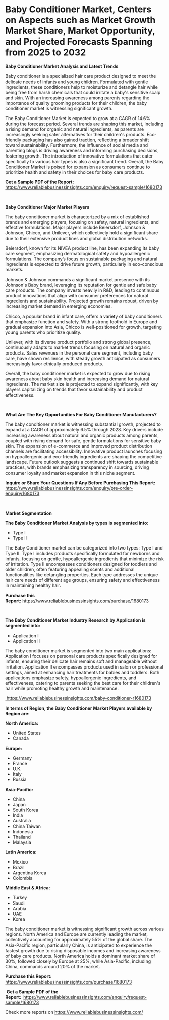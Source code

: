 <p><h1>Baby Conditioner Market, Centers on Aspects such as Market Growth Market Share, Market Opportunity, and Projected Forecasts Spanning from 2025 to 2032</h1></p><p><strong>Baby Conditioner Market Analysis and Latest Trends</strong></p>
<p><p>Baby conditioner is a specialized hair care product designed to meet the delicate needs of infants and young children. Formulated with gentle ingredients, these conditioners help to moisturize and detangle hair while being free from harsh chemicals that could irritate a baby's sensitive scalp and skin. With an increasing awareness among parents regarding the importance of quality grooming products for their children, the baby conditioner market is witnessing significant growth.</p><p>The Baby Conditioner Market is expected to grow at a CAGR of 14.6% during the forecast period. Several trends are shaping this market, including a rising demand for organic and natural ingredients, as parents are increasingly seeking safer alternatives for their children's products. Eco-friendly packaging has also gained traction, reflecting a broader shift toward sustainability. Furthermore, the influence of social media and parenting blogs is driving awareness and informing purchasing decisions, fostering growth. The introduction of innovative formulations that cater specifically to various hair types is also a significant trend. Overall, the Baby Conditioner Market is poised for expansion as consumers continue to prioritize health and safety in their choices for baby care products.</p></p>
<p><strong>Get a Sample PDF of the Report:&nbsp;</strong> <a href="https://www.reliablebusinessinsights.com/enquiry/request-sample/1680173?utm_campaign=2248&utm_medium=2&utm_source=Github&utm_content=ia&utm_term=25032025&utm_id=baby-conditioner">https://www.reliablebusinessinsights.com/enquiry/request-sample/1680173</a></p>
<p>&nbsp;</p>
<p><strong>Baby Conditioner Major Market Players</strong></p>
<p><p>The baby conditioner market is characterized by a mix of established brands and emerging players, focusing on safety, natural ingredients, and effective formulations. Major players include Beiersdorf, Johnson & Johnson, Chicco, and Unilever, which collectively hold a significant share due to their extensive product lines and global distribution networks.</p><p>Beiersdorf, known for its NIVEA product line, has been expanding its baby care segment, emphasizing dermatological safety and hypoallergenic formulations. The company’s focus on sustainable packaging and natural ingredients is expected to drive future growth, particularly in eco-conscious markets.</p><p>Johnson & Johnson commands a significant market presence with its Johnson's Baby brand, leveraging its reputation for gentle and safe baby care products. The company invests heavily in R&D, leading to continuous product innovations that align with consumer preferences for natural ingredients and sustainability. Projected growth remains robust, driven by increasing market demand in emerging economies.</p><p>Chicco, a popular brand in infant care, offers a variety of baby conditioners that emphasize function and safety. With a strong foothold in Europe and gradual expansion into Asia, Chicco is well-positioned for growth, targeting young parents who prioritize quality.</p><p>Unilever, with its diverse product portfolio and strong global presence, continuously adapts to market trends focusing on natural and organic products. Sales revenues in the personal care segment, including baby care, have shown resilience, with steady growth anticipated as consumers increasingly favor ethically produced products.</p><p>Overall, the baby conditioner market is expected to grow due to rising awareness about baby skin health and increasing demand for natural ingredients. The market size is projected to expand significantly, with key players capitalizing on trends that favor sustainability and product effectiveness.</p></p>
<p>&nbsp;</p>
<p><strong>What Are The Key Opportunities For Baby Conditioner Manufacturers?</strong></p>
<p><p>The baby conditioner market is witnessing substantial growth, projected to expand at a CAGR of approximately 6.5% through 2028. Key drivers include increasing awareness about natural and organic products among parents, coupled with rising demand for safe, gentle formulations for sensitive baby skin. The expansion of e-commerce and improved product distribution channels are facilitating accessibility. Innovative product launches focusing on hypoallergenic and eco-friendly ingredients are shaping the competitive landscape. Future outlook suggests a continued shift towards sustainable practices, with brands emphasizing transparency in sourcing, driving consumer loyalty and market expansion in this niche segment.</p></p>
<p><strong>Inquire or Share Your Questions If Any Before Purchasing This Report:</strong> <a href="https://www.reliablebusinessinsights.com/enquiry/pre-order-enquiry/1680173?utm_campaign=2248&utm_medium=2&utm_source=Github&utm_content=ia&utm_term=25032025&utm_id=baby-conditioner">https://www.reliablebusinessinsights.com/enquiry/pre-order-enquiry/1680173</a></p>
<p>&nbsp;</p>
<p><strong>Market Segmentation</strong></p>
<p><strong>The Baby Conditioner Market Analysis by types is segmented into:</strong></p>
<p><ul><li>Type I</li><li>Type II</li></ul></p>
<p><p>The Baby Conditioner market can be categorized into two types: Type I and Type II. Type I includes products specifically formulated for newborns and infants, focusing on gentle, hypoallergenic ingredients that minimize the risk of irritation. Type II encompasses conditioners designed for toddlers and older children, often featuring appealing scents and additional functionalities like detangling properties. Each type addresses the unique hair care needs of different age groups, ensuring safety and effectiveness in maintaining healthy hair.</p></p>
<p><strong>Purchase this Report:&nbsp;</strong><a href="https://www.reliablebusinessinsights.com/purchase/1680173?utm_campaign=2248&utm_medium=2&utm_source=Github&utm_content=ia&utm_term=25032025&utm_id=baby-conditioner">https://www.reliablebusinessinsights.com/purchase/1680173</a></p>
<p>&nbsp;</p>
<p><strong>The Baby Conditioner Market Industry Research by Application is segmented into:</strong></p>
<p><ul><li>Application I</li><li>Application II</li></ul></p>
<p><p>The baby conditioner market is segmented into two main applications: Application I focuses on personal care products specifically designed for infants, ensuring their delicate hair remains soft and manageable without irritation. Application II encompasses products used in salon or professional settings, aimed at enhancing hair treatments for babies and toddlers. Both applications emphasize safety, hypoallergenic ingredients, and effectiveness, catering to parents seeking the best care for their children's hair while promoting healthy growth and maintenance.</p></p>
<p><a href="https://www.reliablebusinessinsights.com/baby-conditioner-r1680173?utm_campaign=2248&utm_medium=2&utm_source=Github&utm_content=ia&utm_term=25032025&utm_id=baby-conditioner">&nbsp;https://www.reliablebusinessinsights.com/baby-conditioner-r1680173</a></p>
<p><strong>In terms of Region, the Baby Conditioner Market Players available by Region are:</strong></p>
<p>
    <p> <strong> North America: </strong>
        <ul>
            <li>United States</li>
            <li>Canada</li>
        </ul>
        </p> 
    <p> <strong> Europe: </strong>
        <ul>
            <li>Germany</li>
            <li>France</li>
            <li>U.K.</li>
            <li>Italy</li>
            <li>Russia</li>
        </ul>
        </p> 
    <p> <strong> Asia-Pacific: </strong>
        <ul>
            <li>China</li>
            <li>Japan</li>
            <li>South Korea</li>
            <li>India</li>
            <li>Australia</li>
            <li>China Taiwan</li>
            <li>Indonesia</li>
            <li>Thailand</li>
            <li>Malaysia</li>
        </ul>
        </p> 
    <p> <strong> Latin America: </strong>
        <ul>
            <li>Mexico</li>
            <li>Brazil</li>
            <li>Argentina Korea</li>
            <li>Colombia</li>
        </ul>
        </p> 
    <p> <strong> Middle East & Africa: </strong>
        <ul>
            <li>Turkey</li>
            <li>Saudi</li>
            <li>Arabia</li>
            <li>UAE</li>
            <li>Korea</li>
        </ul>
    </p>
    </p>
<p><p>The baby conditioner market is witnessing significant growth across various regions. North America and Europe are currently leading the market, collectively accounting for approximately 55% of the global share. The Asia-Pacific region, particularly China, is anticipated to experience the fastest growth due to rising disposable incomes and increasing awareness of baby care products. North America holds a dominant market share of 30%, followed closely by Europe at 25%, while Asia-Pacific, including China, commands around 20% of the market.</p></p>
<p><strong>Purchase this Report: </strong><a href="https://www.reliablebusinessinsights.com/purchase/1680173?utm_campaign=2248&utm_medium=2&utm_source=Github&utm_content=ia&utm_term=25032025&utm_id=baby-conditioner">https://www.reliablebusinessinsights.com/purchase/1680173</a></p>
<p>&nbsp;<strong>Get a Sample PDF of the Report:&nbsp;&nbsp;</strong><a href="https://www.reliablebusinessinsights.com/enquiry/request-sample/1680173?utm_campaign=2248&utm_medium=2&utm_source=Github&utm_content=ia&utm_term=25032025&utm_id=baby-conditioner">https://www.reliablebusinessinsights.com/enquiry/request-sample/1680173</a></p>
<p><strong></strong></p>
<p>Check more reports on <a href="https://www.reliablebusinessinsights.com/?utm_campaign=2248&utm_medium=2&utm_source=Github&utm_content=ia&utm_term=25032025&utm_id=baby-conditioner">https://www.reliablebusinessinsights.com/</a></p>